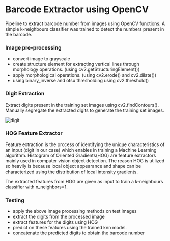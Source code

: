 # Barcode Extractor using OpenCV

Pipeline to extract barcode number from images using OpenCV functions. A simple k-neighbours classifier was trained to detect the numbers present in the barcode.

### Image pre-processing
- convert image to grayscale
- create structure element for extracting vertical lines through morphology operations. (using cv2.getStructuringElement())
- apply morphological operations. (using cv2.erode() and cv2.dilate())
- using binary_inverse and otsu thresholding using cv2.threshold()

### Digit Extraction
Extract digits present in the training set images using cv2.findContours(). Manually segregate the extracted digits to generate the training set images.

![digit](https://user-images.githubusercontent.com/47391270/73359750-8b3a4b80-42c7-11ea-8dc2-0531b9f08e53.png)

### HOG Feature Extractor
Feature extraction is the process of identifying the unique characteristics of an input (digit in our case) which enables in training a Machine Learning algorithm. Histogram of Oriented Gradients(HOG) are feature extractors mainly used in computer vision object detection. The reason HOG is utilized so heavily is because local object appearance and shape can be characterized using the distribution of local intensity gradients.

The extracted features from HOG are given as input to train a k-neighbours classifier with n_neighbors=1. 

### Testing 
- apply the above image processing methods on test images
- extract the digits from the processed image
- extract features for the digits using HOG 
- predict on these features using the trained knn model.
- concatenate the predicted digits to obtain the barcode number
